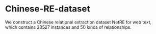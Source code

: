 # Chinese-RE-dataset
We construct a Chinese relational extraction dataset NetRE for web text, which contains 28527 instances and 50 kinds of relationships.
